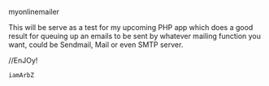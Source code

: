 myonlinemailer

This will be serve as a test for my upcoming PHP app which does a good result for queuing up an emails to be sent by whatever mailing function you want, could be Sendmail, Mail or even SMTP server.

  
  
  
  
  
  
  //EnJOy! 
  
    iamArbZ

